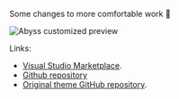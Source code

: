 Some changes to more comfortable work :cake:

![Abyss customized preview](http://i.imgur.com/DF01boM.png)

Links:

* [Visual Studio Marketplace](https://marketplace.visualstudio.com/items/lamartire.Theme-Abyss-Customized).
* [Github repository](https://github.com/lamartire/abyss-customized-theme)
* [Original theme GitHub repository](https://github.com/gerane/VSCodeThemes).
